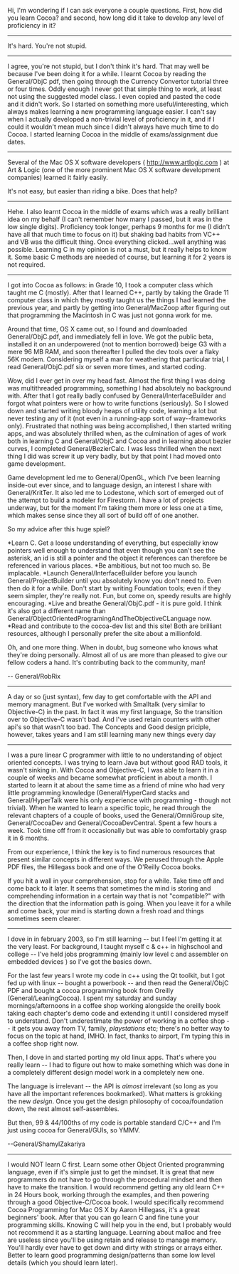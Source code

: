 Hi, I'm wondering if I can ask everyone a couple questions. First, how did you learn Cocoa? and second, how long did it take to develop any level of proficiency in it?

----

It's hard.  You're not stupid.

----

I agree, you're not stupid, but I don't think it's hard. That may well be because I've been doing it for a while. I learnt Cocoa by reading the General/ObjC pdf, then going through the Currency Convertor tutorial three or four times. Oddly enough I never got that simple thing to work, at least not using the suggested model class. I even copied and pasted the code and it didn't work. So I started on something more useful/interesting, which always makes learning a new programming language easier. I can't say when I actually developed a non-trivial level of proficiency in it, and if I could it wouldn't mean much since I didn't always have much time to do Cocoa. I started learning Cocoa in the middle of exams/assignment due dates.

----

Several of the Mac OS X software developers ( http://www.artlogic.com ) at Art & Logic (one of the more prominent Mac OS X software development companies) learned it fairly easily.

It's not easy, but easier than riding a bike. Does that help?

----

Hehe. I also learnt Cocoa in the middle of exams which was a really brilliant idea on my behalf (I can't remember how many I passed, but it was in the low single digits). Proficiency took longer, perhaps 9 months for me (I didn't have all that much time to focus on it) but shaking bad habits from VC++ and VB was the difficult thing. Once everything clicked...well anything was possible. Learning C in my opinion is not a must, but it really helps to know it. Some basic C methods are needed of course, but learning it for 2 years is not required.

----

I got into Cocoa as follows: in Grade 10, I took a computer class which taught me C (mostly). After that I learned C++, partly by taking the Grade 11 computer class in which they mostly taught us the things I had learned the previous year, and partly by getting into General/MacZoop after figuring out that programming the Macintosh in C was just not gonna work for me.

Around that time, OS X came out, so I found and downloaded General/ObjC.pdf, and immediately fell in love. We got the public beta, installed it on an underpowered (not to mention borrowed) beige G3 with a mere 96 MB RAM, and soon thereafter I pulled the dev tools over a flaky 56K modem. Considering myself a man for weathering that particular trial, I read General/ObjC.pdf six or seven more times, and started coding.

Wow, did I ever get in over my head fast. Almost the first thing I was doing was multithreaded programming, something I had absolutely no background with. After that I got really badly confused by General/InterfaceBuilder and forgot what pointers were or how to write functions (seriously). So I slowed down and started writing bloody heaps of utility code, learning a lot but never testing any of it (not even in a running-app sort of way--frameworks only). Frustrated that nothing was being accomplished, I then started writing apps, and was absolutely thrilled when, as the culmination of ages of work both in learning C and General/ObjC and Cocoa and in learning about bezier curves, I completed General/BezierCalc. I was less thrilled when the next thing I did was screw it up very badly, but by that point I had moved onto game development.

Game development led me to General/OpenGL, which I've been learning inside-out ever since, and to language design, an interest I share with General/KritTer. It also led me to Lodestone, which sort of emerged out of the attempt to build a modeler for Firestorm. I have a lot of projects underway, but for the moment I'm taking them more or less one at a time, which makes sense since they all sort of build off of one another.

So my advice after this huge spiel?


*Learn C. Get a loose understanding of everything, but especially know pointers well enough to understand that even though you can't see the asterisk, an id is still a pointer and the object it references can therefore be referenced in various places.
*Be ambitious, but not too much so. Be implacable. 
*Launch General/InterfaceBuilder before you launch General/ProjectBuilder until you absolutely know you don't need to. Even then do it for a while. Don't start by writing Foundation tools; even if they seem simpler, they're really not. Fun, but come on, speedy results are highly encouraging.
*Live and breathe General/ObjC.pdf - it is pure gold. I think it's also got a different name than General/ObjectOrientedProgramingAndTheObjectiveCLanguage now.
*Read and contribute to the cocoa-dev list and this site! Both are brilliant resources, although I personally prefer the site about a millionfold.


Oh, and one more thing. When in doubt, bug someone who knows what they're doing personally. Almost all of us are more than pleased to give our fellow coders a hand. It's contributing back to the community, man!

-- General/RobRix

----


A day or so (just syntax), few day to get comfortable with the API and memory managment.  But I've worked with Smalltalk (very similar to Objective-C) in the past.  In fact it was my first language,  So the transition over to Objective-C wasn't bad.  And I've used retain counters with other api's so that wasn't too bad.  The Concepts and Good design priciple, however, takes years and I am still learning many new things every day

----

I was a pure linear C programmer with little to no understanding of object oriented concepts.  I was trying to learn Java but without good RAD tools, it wasn't sinking in.  With Cocoa and Objective-C, I was able to learn it in a couple of weeks and became somewhat proficient in about a month.  I started to learn it at about the same time as a friend of mine who had very little programming knowledge (General/HyperCard stacks and General/HyperTalk were his only experience with programming - though not trivial).  When he wanted to learn a specific topic, he read through the relevant chapters of a couple of books, used the General/OmniGroup site, General/CocoaDev and General/CocoaDevCentral.  Spent a few hours a week.  Took time off from it occasionally but was able to comfortably grasp it in 6 months.

From our experience, I think the key is to find numerous resources that present similar concepts in different ways.  We perused through the Apple PDF files, the Hillegass book and one of the O'Reilly Cocoa books.  

If you hit a wall in your comprehension, stop for a while.  Take time off and come back to it later.  It seems that sometimes the mind is storing and comprehending information in a certain way that is not "compatible?" with the direction that the information path is going.  When you leave it for a while and come back, your mind is starting down a fresh road and things sometimes seem clearer.

----

I dove in in february 2003, so I'm still learning -- but I feel I'm getting it at the very least. For background, I taught myself c & c++ in highschool and college -- I've held jobs programming (mainly low level c and assembler on embedded devices ) so I've got the basics down.

For the last few years I wrote my code in c++ using the Qt toolkit, but I got fed up with linux -- bought a powerbook -- and then read the General/ObjC PDF and bought a cocoa programming book from Oreilly (General/LeaningCocoa). I spent my saturday and sunday mornings/afternoons in a coffee shop working alongside the oreilly book taking each chapter's demo code and extending it until I considered myself to understand. Don't underestimate the power of working in a coffee shop -- it gets you away from TV, family, *playstations* etc; there's no better way to focus on the topic at hand, IMHO. In fact, thanks to airport, I'm typing this in a coffee shop right now.

Then, I dove in and started porting my old linux apps. That's where you really learn -- I had to figure out how to make something which was done in a completely different design model work in a completely new one. 

The language is irrelevant -- the API is *almost* irrelevant (so long as you have all the important references bookmarked). What matters is grokking the new *design*. Once you get the design philosophy of cocoa/foundation down, the rest almost self-assembles.

But then, 99 & 44/100ths of my code is portable standard C/C++ and I'm just using cocoa for General/GUIs, so YMMV.

--General/ShamylZakariya

----

I would NOT learn C first.  Learn some other Object Oriented programming language, even if it's simple just to get the mindset.  It is great that new programmers do not have to go through the procedural mindset and then have to make the transition.  I would recommend getting any old learn C++ in 24 Hours book, working through the examples, and then powering through a good Objective-C/Cocoa book.  I would specifically recommend Cocoa Programming for Mac OS X by Aaron Hillegass, it's a great beginners' book.  After that you can go learn C and fine tune your programming skills.  Knowing C will help you in the end, but I probably would not recommend it as a starting language.  Learning about malloc and free are useless since you'll be using retain and release to manage memory.  You'll hardly ever have to get down and dirty with strings or arrays either.  Better to learn good programming design/patterns than some low level details (which you should learn later).